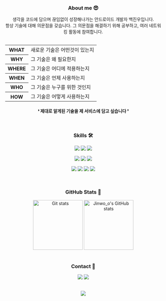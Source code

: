 <div align="center">
  <h3>About me 😎</h3>
  생각을 코드에 담으며 끊임없이 성장해나가는 안드로이드 개발자 백진우입니다.<br>
  항상 기술에 대해 의문점을 갖습니다. 그 의문점을 해결하기 위해 공부하고, 여러 네트워킹 활동에 참여합니다.<br>
  <br>
  <table>
    <tr>
      <th>WHAT</th>
      <td>새로운 기술은 어떤것이 있는지</td>
    </tr>
    <tr>
      <th>WHY</th>
      <td>그 기술은 왜 필요한지</td>
    </tr>
    <tr>
      <th>WHERE</th>
      <td>그 기술은 어디에 적용하는지</td>
    </tr>
    <tr>
      <th>WHEN</th>
      <td>그 기술은 언제 사용하는지</td>
    </tr>
    <tr>
      <th>WHO</th>
      <td>그 기술은 누구를 위한 것인지</td>
    </tr>
    <tr>
      <th>HOW</th>
      <td>그 기술은 어떻게 사용하는지</td>
    </tr>
  </table>
  <h4>❛ 제대로 알게된 기술을 제 서비스에 담고 싶습니다 ❜</h4>
  
  <br>
  <h3>Skills 🛠️</h3>
  <a href="#"><img src="https://img.shields.io/badge/android-3DDC84?style=for-the-badge&logo=android&logoColor=white"/></a>
  <a href="#"><img src="https://img.shields.io/badge/kotlin-7F52FF?style=for-the-badge&logo=Kotlin&logoColor=white"/></a>
  <a href="#"><img src="https://img.shields.io/badge/Python-3776AB?style=for-the-badge&logo=Python&logoColor=white"/></a>

  <a href="#"><img src="https://img.shields.io/badge/androidstudio-0085DE?style=for-the-badge&logo=androidstudio&logoColor=white"/></a>
  <a href="#"><img src="https://img.shields.io/badge/intellijidea-EF436B?style=for-the-badge&logo=intellijidea&logoColor=white"/></a>
  <a href="#"><img src="https://img.shields.io/badge/pycharm-F2F96C?style=for-the-badge&logo=pycharm&logoColor=black"/></a>

  <a href="#"><img src="https://img.shields.io/badge/github-000000?style=for-the-badge&logo=github&logoColor=white"/></a>
  <a href="#"><img src="https://img.shields.io/badge/notion-000000?style=for-the-badge&logo=notion&logoColor=white"/></a>
  <a href="#"><img src="https://img.shields.io/badge/slack-4A154B?style=for-the-badge&logo=slack&logoColor=white"/></a>
  <a href="#"><img src="https://img.shields.io/badge/figma-F24E1E?style=for-the-badge&logo=figma&logoColor=white"/></a>   

  <br>
  <h3>GitHub Stats 🌱</h3>
  <a href="#"><img src="https://github-readme-stats.vercel.app/api?username=dev-baik&theme=buefy&rank_icon=github" alt="Git stats" height="160px"/></a>
  <a href="#"><img src="https://github-readme-stats.vercel.app/api/top-langs/?username=dev-baik&theme=buefy&layout=compact" alt="Jinwo_o's GitHub stats" height="160px" /></a>

  <br>
  <br>
  <h3>Contact 📮</h3>
  <a href="#"><img src="https://img.shields.io/badge/tistory-000000?style=for-the-badge&logo=tistory&logoColor=white"/></a>
  <a href="#"><img src="https://img.shields.io/badge/gmail-EA4335?style=for-the-badge&logo=gmail&logoColor=white"/></a>

  <br>
  <br>
  <br>
  <a href="https://hits.seeyoufarm.com"><img src="https://hits.seeyoufarm.com/api/count/incr/badge.svg?url=https%3A%2F%2Fgithub.com%2Fdev-baik&count_bg=%23585858&title_bg=%23090909&icon=&icon_color=%23E7E7E7&title=hits&edge_flat=false"/></a>
</div>
